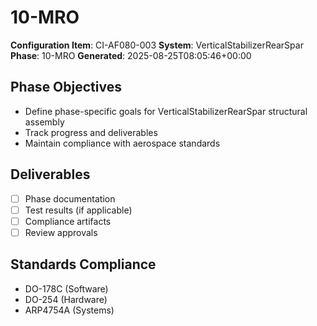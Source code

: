 # 10-MRO

**Configuration Item**: CI-AF080-003
**System**: VerticalStabilizerRearSpar
**Phase**: 10-MRO
**Generated**: 2025-08-25T08:05:46+00:00

## Phase Objectives
- Define phase-specific goals for VerticalStabilizerRearSpar structural assembly
- Track progress and deliverables
- Maintain compliance with aerospace standards

## Deliverables
- [ ] Phase documentation
- [ ] Test results (if applicable)
- [ ] Compliance artifacts
- [ ] Review approvals

## Standards Compliance
- DO-178C (Software)
- DO-254 (Hardware)
- ARP4754A (Systems)


